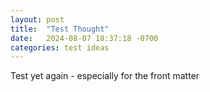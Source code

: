 ```yaml
---
layout: post
title:  "Test Thought"
date:   2024-08-07 18:37:18 -0700
categories: test ideas
---
```

Test yet again - especially for the front matter
